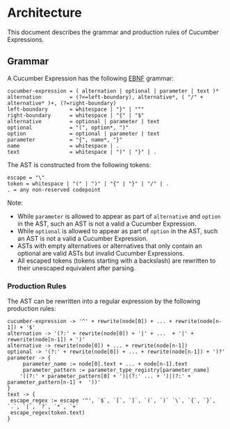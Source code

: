 # Architecture

This document describes the grammar and production rules of Cucumber Expressions.

## Grammar

A Cucumber Expression has the following [EBNF](https://en.wikipedia.org/wiki/Extended_Backus%E2%80%93Naur_form) grammar:

```ebnf
cucumber-expression = ( alternation | optional | parameter | text )*
alternation         = (?<=left-boundary), alternative*, ( "/" + alternative* )+, (?=right-boundary)
left-boundary       = whitespace | "}" | "^"
right-boundary      = whitespace | "{" | "$"
alternative         = optional | parameter | text
optional            = "(", option*, ")"
option              = optional | parameter | text
parameter           = "{", name*, "}"
name                = whitespace | .
text                = whitespace | ")" | "}" | .
```

The AST is constructed from the following tokens:

```ebnf
escape = "\"
token = whitespace | "(" | ")" | "{" | "}" | "/" | .
. = any non-reserved codepoint
```

Note:
 * While `parameter` is allowed to appear as part of `alternative` and
  `option` in the AST, such an AST is not a valid a Cucumber Expression.
 * While `optional` is allowed to appear as part of `option` in the AST,
   such an AST is not a valid a Cucumber Expression.
 * ASTs with empty alternatives or alternatives that only
   contain an optional are valid ASTs but invalid Cucumber Expressions.
 * All escaped tokens (tokens starting with a backslash) are rewritten to their
   unescaped equivalent after parsing.

### Production Rules

The AST can be rewritten into a regular expression by the following production
rules:

```
cucumber-expression -> '^' + rewrite(node[0]) + ... + rewrite(node[n-1]) + '$'
alternation -> '(?:' + rewrite(node[0]) + '|' + ...  + '|' + rewerite(node[n-1]) + ')'
alternative -> rewrite(node[0]) + ... + rewrite(node[n-1])
optional -> '(?:' + rewrite(node[0]) + ... + rewrite(node[n-1]) + ')?'
parameter -> {
     parameter_name := node[0].text + ... + node[n-1].text
     parameter_pattern := parameter_type_registry[parameter_name]
    '((?:' + parameter_pattern[0] + ')|(?:' ... + ')|(?:' + parameter_pattern[n-1] +  '))'
}
text -> {
 escape_regex := escape '^', `$`, `[`, `]`, `(`, `)` `\`, `{`, `}`,  `.`, `|`, `?`, `*`, `+`
 escape_regex(token.text)
}
```
